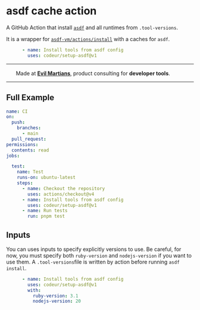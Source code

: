 # asdf cache action

A GitHub Action that install [`asdf`] and all runtimes from `.tool-versions`.

It is a wrapper for [`asdf-vm/actions/install`] with a caches for `asdf`.

[`asdf-vm/actions/install`]: https://github.com/asdf-vm/actions
[`asdf`]: https://github.com/asdf-vm/asdf

```yml
      - name: Install tools from asdf config
        uses: codeur/setup-asdf@v1
```

---

<img src="https://cdn.evilmartians.com/badges/logo-no-label.svg" alt="" width="22" height="16" />  Made at <b><a href="https://evilmartians.com/devtools?utm_source=asdf-cache-action&utm_campaign=devtools-button&utm_medium=github">Evil Martians</a></b>, product consulting for <b>developer tools</b>.

---


## Full Example

```yml
name: CI
on:
  push:
    branches:
      - main
  pull_request:
permissions:
  contents: read
jobs:

  test:
    name: Test
    runs-on: ubuntu-latest
    steps:
      - name: Checkout the repository
        uses: actions/checkout@v4
      - name: Install tools from asdf config
        uses: codeur/setup-asdf@v1
      - name: Run tests
        run: pnpm test
```


## Inputs

You can uses inputs to specify explicitly versions to use. Be careful, for now,
you must specify both `ruby-version` and `nodejs-version` if you want to use them.
A `.tool-versions`file is written by action before running `asdf install`.


```yml
      - name: Install tools from asdf config
        uses: codeur/setup-asdf@v1
        with:
          ruby-version: 3.1
          nodejs-version: 20
```

